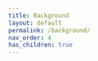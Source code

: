 ```yaml
---
title: Background
layout: default
permalink: /background/
nav_order: 4
has_children: true
---
```



